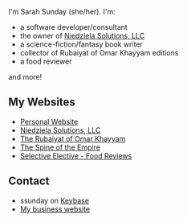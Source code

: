 
I'm Sarah Sunday (she/her). I'm:

- a software developer/consultant
- the owner of [Niedziela Solutions, LLC](https://www.niedzielasolutions.com)
- a science-fiction/fantasy book writer
- collector of Rubaiyat of Omar Khayyam editions
- a food reviewer

and more!

## My Websites

- [Personal Website](https://sasunday.com)
- [Niedziela Solutions, LLC](https://www.niedzielasolutions.com)
- [The Rubaiyat of Omar Khayyam](https://www.therubaiyatofomarkhayyam.com)
- [The Spine of the Empire](https://www.thespineoftheempire.com)
- [Selective Elective - Food Reviews](https://www.selectiveelective.com)

## Contact

- ssunday on [Keybase](https://keybase.io)
- [My business website](https://www.niedzielasolutions.com/contact/)

